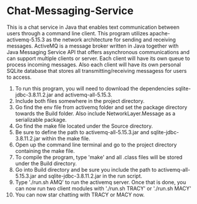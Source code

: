 # Chat-Messaging-Service
This is a chat service in Java that enables text communication between users through a command line client. This program utilizes apache-activemq-5.15.3 as the network architecture for sending and receiving messages. ActiveMQ is a message broker written in Java together with Java Messaging Service API that offers asynchronous communications and can support multiple clients or server. Each client will have its own queue to process incoming messages. Also each client will have its own personal SQLite database that stores all transmitting/receiving messagess for users to access.

1. To run this program, you will need to download the dependencies sqlite-jdbc-3.8.11.2.jar and activemq-all-5.15.3. 
2. Include both files somewhere in the project directory.
3. Go find the env file from activemq folder and set the package directory towards the Build folder. Also include NetworkLayer.Message as    a serializable package.
3. Go find the make file located under the Source directory. 
4. Be sure to define the path to activemq-all-5.15.3.jar and sqlite-jdbc-3.8.11.2.jar within the make file.
5. Open up the command line terminal and go to the project directory containing the make file.
6. To compile the program, type 'make' and all .class files will be stored under the Build directory.
7. Go into Build directory and be sure you include the path to activemq-all-5.15.3.jar and sqlite-jdbc-3.8.11.2.jar in the run script.
8. Type './run.sh AMQ' to run the activemq server. Once that is done, you can now run two client modules with './run.sh TRACY' or './run.sh MACY'
9. You can now star chatting with TRACY or MACY now.
